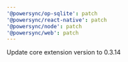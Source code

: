 ```yaml
---
'@powersync/op-sqlite': patch
'@powersync/react-native': patch
'@powersync/node': patch
'@powersync/web': patch
---
```


Update core extension version to 0.3.14

